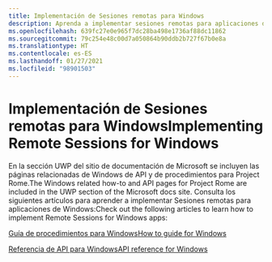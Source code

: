 ```yaml
---
title: Implementación de Sesiones remotas para Windows
description: Aprenda a implementar sesiones remotas para aplicaciones de Windows.
ms.openlocfilehash: 639fc27e0e965f7dc28ba498e1736af88dc11862
ms.sourcegitcommit: 79c254e48c00d7a050864b90ddb2b727f67b0e8a
ms.translationtype: HT
ms.contentlocale: es-ES
ms.lasthandoff: 01/27/2021
ms.locfileid: "98901503"
---
```

# <a name="implementing-remote-sessions-for-windows"></a><span data-ttu-id="e53da-103">Implementación de Sesiones remotas para Windows</span><span class="sxs-lookup"><span data-stu-id="e53da-103">Implementing Remote Sessions for Windows</span></span>

<span data-ttu-id="e53da-104">En la sección UWP del sitio de documentación de Microsoft se incluyen las páginas relacionadas de Windows de API y de procedimientos para Project Rome.</span><span class="sxs-lookup"><span data-stu-id="e53da-104">The Windows related how-to and API pages for Project Rome are included in the UWP section of the Microsoft docs site.</span></span> <span data-ttu-id="e53da-105">Consulta los siguientes artículos para aprender a implementar Sesiones remotas para aplicaciones de Windows:</span><span class="sxs-lookup"><span data-stu-id="e53da-105">Check out the following articles to learn how to implement Remote Sessions for Windows apps:</span></span>

[<span data-ttu-id="e53da-106">Guía de procedimientos para Windows</span><span class="sxs-lookup"><span data-stu-id="e53da-106">How to guide for Windows</span></span>](/windows/uwp/launch-resume/remote-sessions)

[<span data-ttu-id="e53da-107">Referencia de API para Windows</span><span class="sxs-lookup"><span data-stu-id="e53da-107">API reference for Windows</span></span>](/uwp/api/windows.system.remotesystems.remotesystemsession)